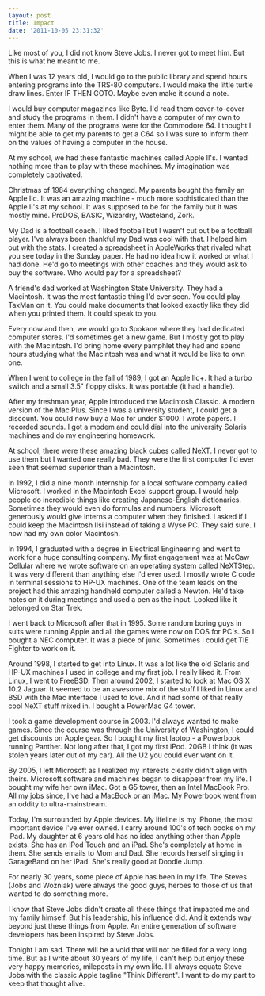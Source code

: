 ```yaml
---
layout: post
title: Impact
date: '2011-10-05 23:31:32'
---
```


Like most of you, I did not know Steve Jobs. I never got to meet him. But this is what he meant to me.

When I was 12 years old, I would go to the public library and spend hours entering programs into the TRS-80 computers. I would make the little turtle draw lines. Enter IF THEN GOTO. Maybe even make it sound a note.

I would buy computer magazines like Byte. I'd read them cover-to-cover and study the programs in them. I didn't have a computer of my own to enter them. Many of the programs were for the Commodore 64. I thought I might be able to get my parents to get a C64 so I was sure to inform them on the values of having a computer in the house.

At my school, we had these fantastic machines called Apple II's. I wanted nothing more than to play with these machines. My imagination was completely captivated.

Christmas of 1984 everything changed. My parents bought the family an Apple IIc. It was an amazing machine - much more sophisticated than the Apple II's at my school. It was supposed to be for the family but it was mostly mine. ProDOS, BASIC, Wizardry, Wasteland, Zork.

My Dad is a football coach. I liked football but I wasn't cut out be a football player. I've always been thankful my Dad was cool with that. I helped him out with the stats. I created a spreadsheet in AppleWorks that rivaled what you see today in the Sunday paper. He had no idea how it worked or what I had done. He'd go to meetings with other coaches and they would ask to buy the software. Who would pay for a spreadsheet?

A friend's dad worked at Washington State University. They had a Macintosh. It was the most fantastic thing I'd ever seen. You could play TaxMan on it. You could make documents that looked exactly like they did when you printed them. It could speak to you.

Every now and then, we would go to Spokane where they had dedicated computer stores. I'd sometimes get a new game. But I mostly got to play with the Macintosh. I'd bring home every pamphlet they had and spend hours studying what the Macintosh was and what it would be like to own one.

When I went to college in the fall of 1989, I got an Apple IIc+. It had a turbo switch and a small 3.5" floppy disks. It was portable (it had a handle).

After my freshman year, Apple introduced the Macintosh Classic. A modern version of the Mac Plus. Since I was a university student, I could get a discount. You could now buy a Mac for under $1000. I wrote papers. I recorded sounds. I got a modem and could dial into the university Solaris machines and do my engineering homework.

At school, there were these amazing black cubes called NeXT. I never got to use them but I wanted one really bad. They were the first computer I'd ever seen that seemed superior than a Macintosh.

In 1992, I did a nine month internship for a local software company called Microsoft. I worked in the Macintosh Excel support group. I would help people do incredible things like creating Japanese-English dictionaries. Sometimes they would even do formulas and numbers. Microsoft generously would give interns a computer when they finished. I asked if I could keep the Macintosh IIsi instead of taking a Wyse PC. They said sure. I now had my own color Macintosh.

In 1994, I graduated with a degree in Electrical Engineering and went to work for a huge consulting company. My first engagement was at McCaw Cellular where we wrote software on an operating system called NeXTStep. It was very different than anything else I'd ever used. I mostly wrote C code in terminal sessions to HP-UX machines. One of the team leads on the project had this amazing handheld computer called a Newton. He'd take notes on it during meetings and used a pen as the input. Looked like it belonged on Star Trek.

I went back to Microsoft after that in 1995. Some random boring guys in suits were running Apple and all the games were now on DOS for PC's. So I bought a NEC computer. It was a piece of junk. Sometimes I could get TIE Fighter to work on it.

Around 1998, I started to get into Linux. It was a lot like the old Solaris and HP-UX machines I used in college and my first job. I really liked it. From Linux, I went to FreeBSD. Then around 2002, I started to look at Mac OS X 10.2 Jaguar. It seemed to be an awesome mix of the stuff I liked in Linux and BSD with the Mac interface I used to love. And it had some of that really cool NeXT stuff mixed in. I bought a PowerMac G4 tower.

I took a game development course in 2003. I'd always wanted to make games. Since the course was through the University of Washington, I could get discounts on Apple gear. So I bought my first laptop - a Powerbook running Panther. Not long after that, I got my first iPod. 20GB I think (it was stolen years later out of my car). All the U2 you could ever want on it.

By 2005, I left Microsoft as I realized my interests clearly didn't align with theirs. Microsoft software and machines began to disappear from my life. I bought my wife her own iMac. Got a G5 tower, then an Intel MacBook Pro. All my jobs since, I've had a MacBook or an iMac. My Powerbook went from an oddity to ultra-mainstream.

Today, I'm surrounded by Apple devices. My lifeline is my iPhone, the most important device I've ever owned. I carry around 100's of tech books on my iPad. My daughter at 6 years old has no idea anything other than Apple exists. She has an iPod Touch and an iPad. She's completely at home in them. She sends emails to Mom and Dad. She records herself singing in GarageBand on her iPad. She's really good at Doodle Jump.

For nearly 30 years, some piece of Apple has been in my life. The Steves (Jobs and Wozniak) were always the good guys, heroes to those of us that wanted to do something more.

I know that Steve Jobs didn't create all these things that impacted me and my family himself. But his leadership, his influence did. And it extends way beyond just these things from Apple. An entire generation of software developers has been inspired by Steve Jobs.

Tonight I am sad. There will be a void that will not be filled for a very long time. But as I write about 30 years of my life, I can't help but enjoy these very happy memories, mileposts in my own life. I'll always equate Steve Jobs with the classic Apple tagline "Think Different". I want to do my part to keep that thought alive.